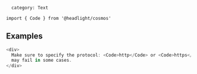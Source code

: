 ```meta
  category: Text
```

`import { Code } from '@headlight/cosmos'`

## Examples

```js
<div>
  Make sure to specify the protocol: <Code>http</Code> or <Code>https</Code>, otherwise the callback
  may fail in some cases.
</div>
```
